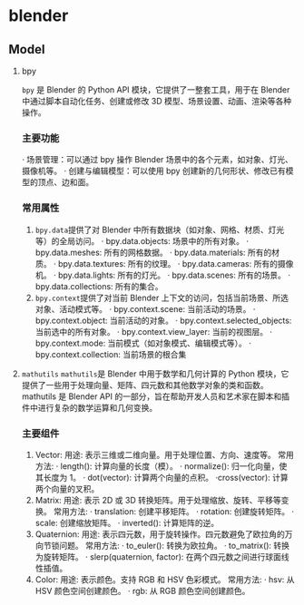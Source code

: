 # blender

## Model

1. bpy

    `bpy` 是 Blender 的 Python API 模块，它提供了一整套工具，用于在 Blender 中通过脚本自动化任务、创建或修改 3D 模型、场景设置、动画、渲染等各种操作。
    ### 主要功能
    · 场景管理：可以通过 bpy 操作 Blender 场景中的各个元素，如对象、灯光、摄像机等。
    · 创建与编辑模型：可以使用 bpy 创建新的几何形状、修改已有模型的顶点、边和面。
    ### 常用属性
    1. `bpy.data`提供了对 Blender 中所有数据块（如对象、网格、材质、灯光等）的全局访问。
    · bpy.data.objects: 场景中的所有对象。
    · bpy.data.meshes: 所有的网格数据。
    · bpy.data.materials: 所有的材质。
    · bpy.data.textures: 所有的纹理。
    · bpy.data.cameras: 所有的摄像机。
    · bpy.data.lights: 所有的灯光。
    · bpy.data.scenes: 所有的场景。
    · bpy.data.collections: 所有的集合。
    2. `bpy.context`提供了对当前 Blender 上下文的访问，包括当前场景、所选对象、活动模式等。
    · bpy.context.scene: 当前活动的场景。
    · bpy.context.object: 当前活动的对象。
    · bpy.context.selected_objects: 当前选中的所有对象。
    · bpy.context.view_layer: 当前的视图层。
    · bpy.context.mode: 当前模式（如对象模式、编辑模式等）。 
    · bpy.context.collection: 当前场景的根合集

2.  `mathutils`
     `mathutils`是 Blender 中用于数学和几何计算的 Python 模块，它提供了一些用于处理向量、矩阵、四元数和其他数学对象的类和函数。mathutils 是 Blender API 的一部分，旨在帮助开发人员和艺术家在脚本和插件中进行复杂的数学运算和几何变换。
     ### 主要组件
    1. Vector:
    用途: 表示三维或二维向量。用于处理位置、方向、速度等。
    常用方法:
    · length(): 计算向量的长度（模）。
    · normalize(): 归一化向量，使其长度为 1。
    · dot(vector): 计算两个向量的点积。
    ·cross(vector): 计算两个向量的叉积。
    2. Matrix:
    用途: 表示 2D 或 3D 转换矩阵。用于处理缩放、旋转、平移等变换。
    常用方法:
    · translation: 创建平移矩阵。
    · rotation: 创建旋转矩阵。
    · scale: 创建缩放矩阵。
    · inverted(): 计算矩阵的逆。
    3. Quaternion:
    用途: 表示四元数，用于旋转操作。四元数避免了欧拉角的万向节锁问题。
    常用方法:
    · to_euler(): 转换为欧拉角。
    · to_matrix(): 转换为旋转矩阵。
    · slerp(quaternion, factor): 在两个四元数之间进行球面线性插值。
    4. Color:
    用途: 表示颜色。支持 RGB 和 HSV 色彩模式。
    常用方法:
    · hsv: 从 HSV 颜色空间创建颜色。
    · rgb: 从 RGB 颜色空间创建颜色。

